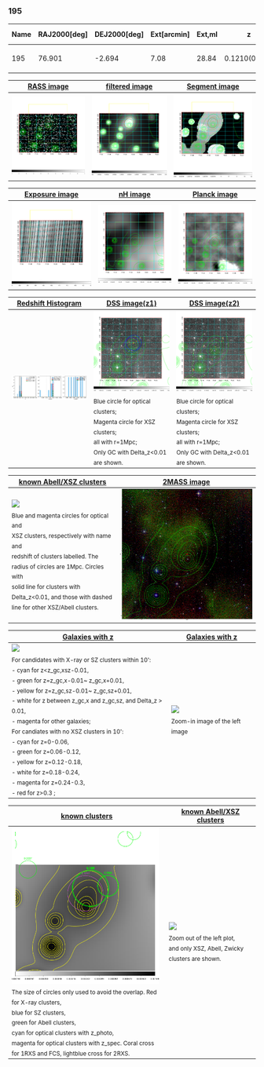 <div STYLE="page-break-after: always;"></div>

### 195

|Name|RAJ2000[deg]|DEJ2000[deg] |Ext[arcmin]| Ext,ml | z | z_src| C|GC(XSZ,Delta_z<0.01)| GC(OPT,Delta_z<0.01)|GC| R_sig[arcmin] | R500[arcmin] | R500[Mpc]| CRsig[c/s] | CR500[c/s] |L500[1E44 erg/s]|F500[1E-12 erg/s/cm^2]| M500[1E14 Msun]|Tx[keV]|Cnt_sig|Beta|Rc[arcmin]|Comment|Alias|
|---|---|---|---|---|---|------|---|--------|---------|----------|---|---|---|---|---|---|---|---|---|---|---|---|---|---|
|195| 76.901| -2.694| 7.08| 28.84| 0.1210(0.006)| z1, z_xsz| B| MCXC| A| A, MCXC, N, W| 27.662| 7.282| 0.952| 0.187(0.060)| 0.167(0.054)| 1.129(0.299)| 2.959(0.783)| 2.76(0.36)| 4.16(0.35)| 135.7| 0.823(-0.134+0.121)| 6.951(-1.646+1.332)| -| k558|

|[RASS image](../image/195/195_img.pdf)|[filtered image](../image/195/195_fil.pdf)|[Segment image](../image/195/195_seg.pdf)|
|-------------------|--------------------|-------------------|
| <img src="../image/195/195_img.png" width="300">  | <img src="../image/195/195_fil.png" width="300">   | <img src="../image/195/195_seg.png" width="300">  |

|[Exposure image](../image/195/195_mex.pdf)| [nH image](../image/195/195_nh.pdf)| [Planck image](../image/195/195_p.pdf)|
|-------------------|--------------------|-------------------|
|<img src="../image/195/195_mex.png" width="300">   | <img src="../image/195/195_nh.png" width="300">    | <img src="../image/195/195_p.png" width="300"> |

|[Redshift Histogram](../image/195/195_zg.pdf) | [DSS image(z1)](../image/195/195_dss_z1.pdf)      |  [DSS image(z2)](../image/195/195_dss_z2.pdf)    |
|-------------------|--------------------|-------------------|
|<img src="../image/195/195_zg.png" width="300"> |<img src="../image/195/195_dss_z1.png" width="300"> <sub><br>Blue circle for optical clusters; <br>Magenta circle for XSZ clusters; <br>all with r=1Mpc; <br>Only GC with Delta_z<0.01 are shown. </sub>| <img src="../image/195/195_dss_z2.png" width="300"><sub><br>Blue circle for optical clusters; <br>Magenta circle for XSZ clusters; <br>all with r=1Mpc; <br>Only GC with Delta_z<0.01 are shown. </sub> |

|[known Abell/XSZ clusters](../image/195/195_m.pdf) | [2MASS image](../image/195/195_2mass.pdf)      |
|-------------------|-------------------|
|<img src=../image/195/195_m.png width="300"> <br><sub>Blue and magenta circles for optical and <br>XSZ clusters, respectively with name and <br>redshift of clusters labelled. The <br>radius of circles are 1Mpc. Circles with <br>solid line for clusters with <br>Delta_z<0.01, and those with dashed <br>line for other XSZ/Abell clusters.        </sub>|<img src="../image/195/195_2mass.png" width="300">  |

|[Galaxies with z](../image/195/195_opt_ned.pdf) |[Galaxies with z](../image/195/195_opt_ned_zoom.pdf) |
|-------------------|-------------------|
| <img src=../image/195/195_opt_ned.png width="300"> <br><sub> For candidates with X-ray or SZ clusters within 10': <br> - cyan for z<z_gc,xsz-0.01, <br> - green for z=z_gc,x-0.01~ z_gc,x+0.01, <br> - yellow for z=z_gc,sz-0.01~ z_gc,sz+0.01, <br> - white for z between z_gc,x and z_gc,sz, and Delta_z > 0.01, <br> - magenta for other galaxies; <br>For candiates with no XSZ clusters in 10': <br> - cyan for z=0-0.06, <br> - green for z=0.06-0.12, <br> - yellow for z=0.12-0.18, <br> - white for z=0.18-0.24, <br> - magenta for z=0.24-0.3, <br> - red for z>0.3 ;  </sub>|<img src=../image/195/195_opt_ned_zoom.png width="300">  <br><sub> Zoom-in image of the left image</sub>|

|[known clusters](../image/195/195_gc.pdf) |[known Abell/XSZ clusters](../image/195/195_gc_large.pdf) |
|-------------------|-------------------|
| <img src=../image/195/195_gc.png width="300"> <br><sub> The size of circles only used to avoid the overlap. Red for X-ray clusters, <br> blue for SZ clusters, <br> green for Abell clusters, <br> cyan for optical clusters with z_photo, <br> magenta for optical clusters with z_spec. Coral cross for 1RXS and FCS, lightblue cross for 2RXS. </sub>|<img src=../image/195/195_gc_large.png width="300"> <br><sub> Zoom out of the left plot, <br> and only XSZ, Abell, Zwicky clusters are shown. </sub> |




